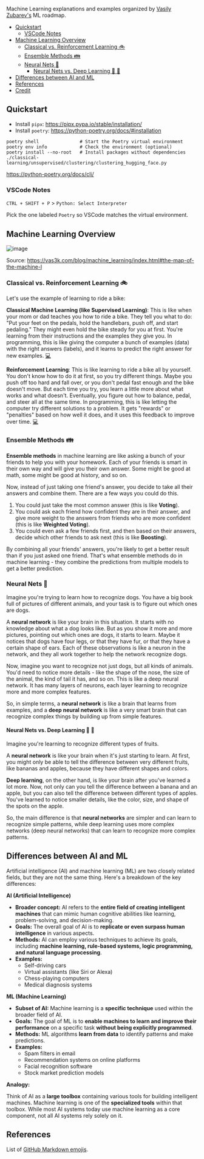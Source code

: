 Machine Learning explanations and examples organized by [Vasily Zubarev's](https://vas3k.com/) ML roadmap.

- [Quickstart](#quickstart)
  - [VSCode Notes](#vscode-notes)
- [Machine Learning Overview](#machine-learning-overview)
  - [Classical vs. Reinforcement Learning :bike:](#classical-vs-reinforcement-learning-bike)
  - [Ensemble Methods :family:](#ensemble-methods-family)
  - [Neural Nets :dog:](#neural-nets-dog)
    - [Neural Nets vs. Deep Learning :banana: :apple:](#neural-nets-vs-deep-learning-banana-apple)
- [Differences between AI and ML](#differences-between-ai-and-ml)
- [References](#references)
- [Credit](#credit)

## Quickstart

- Install `pipx`: https://pipx.pypa.io/stable/installation/
- Install `poetry`: https://python-poetry.org/docs/#installation

```
poetry shell               # Start the Poetry virtual environment
poetry env info            # Check the environment (optional)
poetry install --no-root   # Install packages without dependencies
./classical-learning/unsupervised/clustering/clustering_hugging_face.py
```

https://python-poetry.org/docs/cli/

### VSCode Notes

`CTRL + SHIFT + P` > `Python: Select Interpreter`

Pick the one labeled `Poetry` so VSCode matches the virtual environment.

## Machine Learning Overview

![image](https://github.com/masaok/machine-learning-examples/assets/1320083/ab4e42ea-1846-43fa-a137-c2b17ca50948)

Source: https://vas3k.com/blog/machine_learning/index.html#the-map-of-the-machine-l

### Classical vs. Reinforcement Learning :bike:

Let's use the example of learning to ride a bike:

**Classical Machine Learning (like Supervised Learning)**: This is like when your mom or dad teaches you how to ride a bike. They tell you what to do: "Put your feet on the pedals, hold the handlebars, push off, and start pedaling." They might even hold the bike steady for you at first. You're learning from their instructions and the examples they give you. In programming, this is like giving the computer a bunch of examples (data) with the right answers (labels), and it learns to predict the right answer for new examples.  [:computer:](/classical-learning)

**Reinforcement Learning**: This is like learning to ride a bike all by yourself. You don't know how to do it at first, so you try different things. Maybe you push off too hard and fall over, or you don't pedal fast enough and the bike doesn't move. But each time you try, you learn a little more about what works and what doesn't. Eventually, you figure out how to balance, pedal, and steer all at the same time. In programming, this is like letting the computer try different solutions to a problem. It gets "rewards" or "penalties" based on how well it does, and it uses this feedback to improve over time.  [:computer:](/reinforcement-learning)

### Ensemble Methods :family:

**Ensemble methods** in machine learning are like asking a bunch of your friends to help you with your homework. Each of your friends is smart in their own way and will give you their own answer. Some might be good at math, some might be good at history, and so on.

Now, instead of just taking one friend's answer, you decide to take all their answers and combine them. There are a few ways you could do this.

1. You could just take the most common answer (this is like **Voting**).
1. You could ask each friend how confident they are in their answer, and give more weight to the answers from friends who are more confident (this is like **Weighted Voting**).
1. You could even ask a few friends first, and then based on their answers, decide which other friends to ask next (this is like **Boosting**).

By combining all your friends' answers, you're likely to get a better result than if you just asked one friend. That's what ensemble methods do in machine learning - they combine the predictions from multiple models to get a better prediction.

### Neural Nets :dog:

Imagine you're trying to learn how to recognize dogs. You have a big book full of pictures of different animals, and your task is to figure out which ones are dogs.

A **neural network** is like your brain in this situation. It starts with no knowledge about what a dog looks like. But as you show it more and more pictures, pointing out which ones are dogs, it starts to learn. Maybe it notices that dogs have four legs, or that they have fur, or that they have a certain shape of ears. Each of these observations is like a neuron in the network, and they all work together to help the network recognize dogs.

Now, imagine you want to recognize not just dogs, but all kinds of animals. You'd need to notice more details - like the shape of the nose, the size of the animal, the kind of tail it has, and so on. This is like a deep neural network. It has many layers of neurons, each layer learning to recognize more and more complex features.

So, in simple terms, a **neural network** is like a brain that learns from examples, and a **deep neural network** is like a very smart brain that can recognize complex things by building up from simple features.

#### Neural Nets vs. Deep Learning :banana: :apple:

Imagine you're learning to recognize different types of fruits.

A **neural network** is like your brain when it's just starting to learn. At first, you might only be able to tell the difference between very different fruits, like bananas and apples, because they have different shapes and colors.

**Deep learning**, on the other hand, is like your brain after you've learned a lot more. Now, not only can you tell the difference between a banana and an apple, but you can also tell the difference between different types of apples. You've learned to notice smaller details, like the color, size, and shape of the spots on the apple.

So, the main difference is that **neural networks** are simpler and can learn to recognize simple patterns, while deep learning uses more complex networks (deep neural networks) that can learn to recognize more complex patterns.


## Differences between AI and ML

Artificial intelligence (AI) and machine learning (ML) are two closely related fields, but they are not the same thing. Here's a breakdown of the key differences:

**AI (Artificial Intelligence)**

* **Broader concept:** AI refers to the **entire field of creating intelligent machines** that can mimic human cognitive abilities like learning, problem-solving, and decision-making.
* **Goals:** The overall goal of AI is to **replicate or even surpass human intelligence** in various aspects.
* **Methods:** AI can employ various techniques to achieve its goals, including **machine learning, rule-based systems, logic programming, and natural language processing**.
* **Examples:** 
    * Self-driving cars
    * Virtual assistants (like Siri or Alexa)
    * Chess-playing computers
    * Medical diagnosis systems

**ML (Machine Learning)**

* **Subset of AI:** Machine learning is a **specific technique** used within the broader field of AI.
* **Goals:** The goal of ML is to **enable machines to learn and improve their performance** on a specific task **without being explicitly programmed**.
* **Methods:** ML algorithms **learn from data** to identify patterns and make predictions. 
* **Examples:**
    * Spam filters in email
    * Recommendation systems on online platforms
    * Facial recognition software
    * Stock market prediction models

**Analogy:** 

Think of AI as a **large toolbox** containing various tools for building intelligent machines. Machine learning is one of the **specialized tools** within that toolbox. While most AI systems today use machine learning as a core component, not all AI systems rely solely on it.

## References

List of [GitHub Markdown emojis](https://gist.github.com/rxaviers/7360908j).
